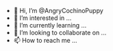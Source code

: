 - 👋 Hi, I’m @AngryCochinoPuppy
- 👀 I’m interested in ...
- 🌱 I’m currently learning ...
- 💞️ I’m looking to collaborate on ...
- 📫 How to reach me ...

<!---
AngryCochinoPuppy/AngryCochinoPuppy is a ✨ special ✨ repository because its `README.md` (this file) appears on your GitHub profile.
You can click the Preview link to take a look at your changes.
--->
